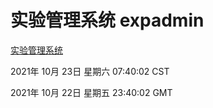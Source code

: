 # 实验管理系统 expadmin
[实验管理系统](http://59.174.24.190:56808/expadmin-782313d2-e1b1-4ea7-932e-3a55e6a1a4d0/)

2021年 10月 23日 星期六 07:40:02 CST

2021年 10月 22日 星期五 23:40:02 GMT

